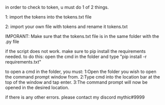 in order to check to token, u must do 1 of 2 things.

1: import the tokens into the tokens.txt file

2: import your own file with tokens and rename it tokens.txt

IMPORANT: Make sure that the tokens.txt file is in the same folder with the .py file

if the script does not work. make sure to pip install the requirements needed. to do this:
open the cmd in the folder and type "pip install -r requirements.txt"

to open a cmd in the folder, you must:
1:Open the folder you wish to open the command prompt window from.
2:Type cmd into the location bar at the top of the window and tap enter.
3:The command prompt will now be opened in the desired location.

if there is any other errors. please contact my discord mythic#9999
